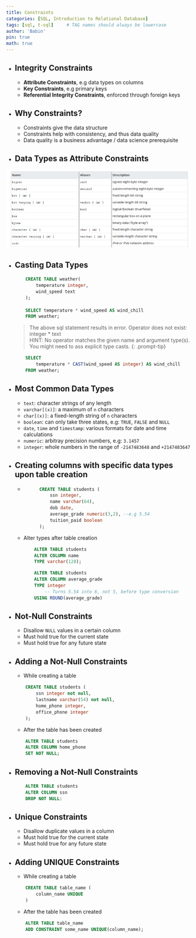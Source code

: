 ```yaml
---
title: Constraints
categories: [SQL, Introduction to Relational Database]
tags: [sql, t-sql]     # TAG names should always be lowercase
author: 'Babin'
pin: true
math: true
---
```


- ## Integrity Constraints
    - **Attribute Constraints**, e.g data types on columns
    - **Key Constraints**, e.g primary keys
    - **Referential Integrity Constraints**, enforced through foreign keys

- ## Why Constraints?
    - Constraints give the data structure
    - Constraints help with consistency, and thus data quality
    - Data quality is a business advantage / data science prerequisite

- ## Data Types as Attribute Constraints
![a](/assets/img/data_types.png)

- ## Casting Data Types
    ```sql
        CREATE TABLE weather(
            temperature integer,
            wind_speed text
        );
        
        SELECT temperature * wind_speed AS wind_chill
        FROM weather;
    ```
    > The above sql statement results in error. Operator does not exist: integer * text <br>
    HINT: No operator matches the given name and argument type(s). <br>You might need to ass explicit type casts.
    {: .prompt-tip}

    ```sql
        SELECT
            temperature * CAST(wind_speed AS integer) AS wind_chill
        FROM weather;
    ```

- ## Most Common Data Types
    - `text`: character strings of any length
    - `varchar[(x)]`: a maximum of `n` characters
    - `char[(x)]`: a fixed-length string of `n` characters
    - `boolean`: can only take three states, e.g: `TRUE`, `FALSE` and `NULL` 
    - `date`, `time` and `timestamp`: various formats for date and time calculations
    - `numeric`: arbitray precision numbers, e.g: `3.1457`
    - `integer`: whole numbers in the range of `-2147483648` and `+2147483647`


- ## Creating columns with specific data types upon table creation
    - ```sql
            CREATE TABLE students (
                ssn integer,
                name varchar(64),
                dob date,
                average_grade numeric(3,2), --e.g 5.54
                tuition_paid boolean
            );
        ``` 
    - Alter types after table creation
        ```sql
            ALTER TABLE students
            ALTER COLUMN name
            TYPE varchar(128);
        ```

        ```sql
            ALTER TABLE students
            ALTER COLUMN average_grade
            TYPE integer
                -- Turns 5.54 into 6, not 5, before type conversion
            USING ROUND(average_grade)
        ```


- ## Not-Null Constraints
    > 
    - Disallow `NULL` values in a certain column
    - Must hold true for the current state
    - Must hold true for any future state

- ## Adding a Not-Null Constraints
    - While creating a table
    ```sql
        CREATE TABLE students (
            ssn integer not null,
            lastname varchar(54) not null,
            home_phone integer,
            office_phone integer
        );
    ```
    - After the table has been created
    ```sql
        ALTER TABLE students
        ALTER COLUMN home_phone
        SET NOT NULL;
    ```

- ## Removing a Not-Null Constraints
    ```sql
        ALTER TABLE students
        ALTER COLUMN ssn
        DROP NOT NULL:
    ```

- ## Unique Constraints
    > 
    - Disallow duplicate values in a column
    - Must hold true for the current state
    - Must hold true for any future state
    
- ## Adding UNIQUE Constraints
    - While creating a table
    ```sql
        CREATE TABLE table_name (
            column_name UNIQUE
        )
    ```
    - After the table has been created
    ```sql
        ALTER TABLE table_name
        ADD CONSTRAINT some_name UNIQUE(column_name);
    ```